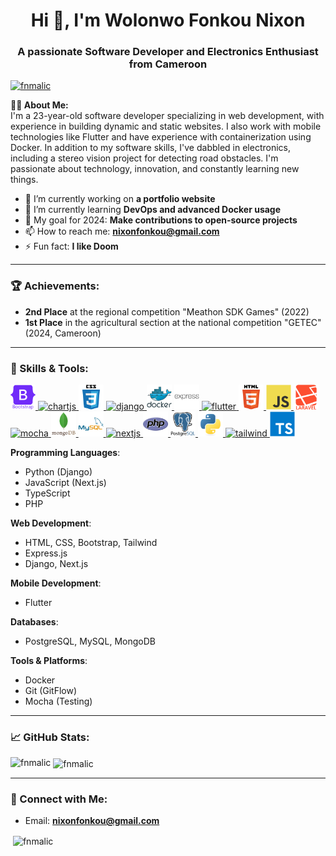 <h1 align="center">Hi 👋, I'm Wolonwo Fonkou Nixon</h1>
<h3 align="center">A passionate Software Developer and Electronics Enthusiast from Cameroon</h3>

<p align="left"> <a href="https://github.com/ryo-ma/github-profile-trophy"><img src="https://github-profile-trophy.vercel.app/?username=fnmalic" alt="fnmalic" /></a> </p>

<p align="left"> 
  <strong>🧑‍💻 About Me:</strong><br>
  I'm a 23-year-old software developer specializing in web development, with experience in building dynamic and static websites. I also work with mobile technologies like Flutter and have experience with containerization using Docker. In addition to my software skills, I've dabbled in electronics, including a stereo vision project for detecting road obstacles. I'm passionate about technology, innovation, and constantly learning new things.
</p>

- 🔭 I’m currently working on **a portfolio website**
- 🌱 I’m currently learning **DevOps and advanced Docker usage**
- 🎯 My goal for 2024: **Make contributions to open-source projects**
- 📫 How to reach me: **nixonfonkou@gmail.com**
- ⚡ Fun fact: **I like Doom**

---

### 🏆 Achievements:
- **2nd Place** at the regional competition "Meathon SDK Games" (2022)
- **1st Place** in the agricultural section at the national competition "GETEC" (2024, Cameroon)

---

### 🚀 Skills & Tools:
<p align="left"> <a href="https://getbootstrap.com" target="_blank" rel="noreferrer"> <img src="https://raw.githubusercontent.com/devicons/devicon/master/icons/bootstrap/bootstrap-plain-wordmark.svg" alt="bootstrap" width="40" height="40"/> </a> <a href="https://www.chartjs.org" target="_blank" rel="noreferrer"> <img src="https://www.chartjs.org/media/logo-title.svg" alt="chartjs" width="40" height="40"/> </a> <a href="https://www.w3schools.com/css/" target="_blank" rel="noreferrer"> <img src="https://raw.githubusercontent.com/devicons/devicon/master/icons/css3/css3-original-wordmark.svg" alt="css3" width="40" height="40"/> </a> <a href="https://www.djangoproject.com/" target="_blank" rel="noreferrer"> <img src="https://cdn.worldvectorlogo.com/logos/django.svg" alt="django" width="40" height="40"/> </a> <a href="https://www.docker.com/" target="_blank" rel="noreferrer"> <img src="https://raw.githubusercontent.com/devicons/devicon/master/icons/docker/docker-original-wordmark.svg" alt="docker" width="40" height="40"/> </a> <a href="https://expressjs.com" target="_blank" rel="noreferrer"> <img src="https://raw.githubusercontent.com/devicons/devicon/master/icons/express/express-original-wordmark.svg" alt="express" width="40" height="40"/> </a> <a href="https://flutter.dev" target="_blank" rel="noreferrer"> <img src="https://www.vectorlogo.zone/logos/flutterio/flutterio-icon.svg" alt="flutter" width="40" height="40"/> </a> <a href="https://www.w3.org/html/" target="_blank" rel="noreferrer"> <img src="https://raw.githubusercontent.com/devicons/devicon/master/icons/html5/html5-original-wordmark.svg" alt="html5" width="40" height="40"/> </a> <a href="https://developer.mozilla.org/en-US/docs/Web/JavaScript" target="_blank" rel="noreferrer"> <img src="https://raw.githubusercontent.com/devicons/devicon/master/icons/javascript/javascript-original.svg" alt="javascript" width="40" height="40"/> </a> <a href="https://laravel.com/" target="_blank" rel="noreferrer"> <img src="https://raw.githubusercontent.com/devicons/devicon/master/icons/laravel/laravel-plain-wordmark.svg" alt="laravel" width="40" height="40"/> </a> <a href="https://mochajs.org" target="_blank" rel="noreferrer"> <img src="https://www.vectorlogo.zone/logos/mochajs/mochajs-icon.svg" alt="mocha" width="40" height="40"/> </a> <a href="https://www.mongodb.com/" target="_blank" rel="noreferrer"> <img src="https://raw.githubusercontent.com/devicons/devicon/master/icons/mongodb/mongodb-original-wordmark.svg" alt="mongodb" width="40" height="40"/> </a> <a href="https://www.mysql.com/" target="_blank" rel="noreferrer"> <img src="https://raw.githubusercontent.com/devicons/devicon/master/icons/mysql/mysql-original-wordmark.svg" alt="mysql" width="40" height="40"/> </a> <a href="https://nextjs.org/" target="_blank" rel="noreferrer"> <img src="https://cdn.worldvectorlogo.com/logos/nextjs-2.svg" alt="nextjs" width="40" height="40"/> </a> <a href="https://www.php.net" target="_blank" rel="noreferrer"> <img src="https://raw.githubusercontent.com/devicons/devicon/master/icons/php/php-original.svg" alt="php" width="40" height="40"/> </a> <a href="https://www.postgresql.org" target="_blank" rel="noreferrer"> <img src="https://raw.githubusercontent.com/devicons/devicon/master/icons/postgresql/postgresql-original-wordmark.svg" alt="postgresql" width="40" height="40"/> </a> <a href="https://www.python.org" target="_blank" rel="noreferrer"> <img src="https://raw.githubusercontent.com/devicons/devicon/master/icons/python/python-original.svg" alt="python" width="40" height="40"/> </a> <a href="https://tailwindcss.com/" target="_blank" rel="noreferrer"> <img src="https://www.vectorlogo.zone/logos/tailwindcss/tailwindcss-icon.svg" alt="tailwind" width="40" height="40"/> </a> <a href="https://www.typescriptlang.org/" target="_blank" rel="noreferrer"> <img src="https://raw.githubusercontent.com/devicons/devicon/master/icons/typescript/typescript-original.svg" alt="typescript" width="40" height="40"/> </a> </p>

**Programming Languages**:
- Python (Django)
- JavaScript (Next.js)
- TypeScript
- PHP

**Web Development**:
- HTML, CSS, Bootstrap, Tailwind
- Express.js
- Django, Next.js

**Mobile Development**:
- Flutter

**Databases**:
- PostgreSQL, MySQL, MongoDB

**Tools & Platforms**:
- Docker
- Git (GitFlow)
- Mocha (Testing)

---

### 📈 GitHub Stats:
<p><img align="left" src="https://github-readme-stats.vercel.app/api/top-langs?username=fnmalic&show_icons=true&locale=en&layout=compact" alt="fnmalic" /></p>
<p>&nbsp;<img align="center" src="https://github-readme-stats.vercel.app/api?username=fnmalic&show_icons=true&locale=en" alt="fnmalic" /></p>

---

### 🔗 Connect with Me:
- Email: **nixonfonkou@gmail.com**

<p>&nbsp;<img align="center" src="https://github-readme-stats.vercel.app/api?username=fnmalic&show_icons=true&locale=en" alt="fnmalic" /></p>
